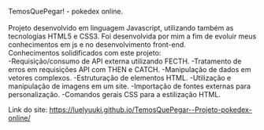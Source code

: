 TemosQuePegar! - pokedex online.<br>
<br>
Projeto desenvolvido em linguagem Javascript, utilizando também as tecnologias HTML5 e CSS3.
Foi desenvolvida por mim a fim de evoluir meus conhecimentos em js e no desenvolvimento front-end.<br>Conhecimentos solidificados com este projeto:<br>
-Requisição/consumo de API externa utilizando FECTH.
-Tratamento de erros em requisições API com THEN e CATCH.
-Manipulação de dados em vetores complexos.
-Estruturação de elementos HTML.
-Utilização e manipulação de imagens em um site.
-Importação de fontes externas para personalização.
-Comandos gerais CSS para a estilização HTML. 

Link do site: https://luelyuuki.github.io/TemosQuePegar--Projeto-pokedex-online/
